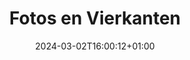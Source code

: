 ---
title: "Fotos en Vierkanten"
date: 2024-03-02T16:00:12+01:00
tags: []
featured_image: ""
description: ""
draft: true
---